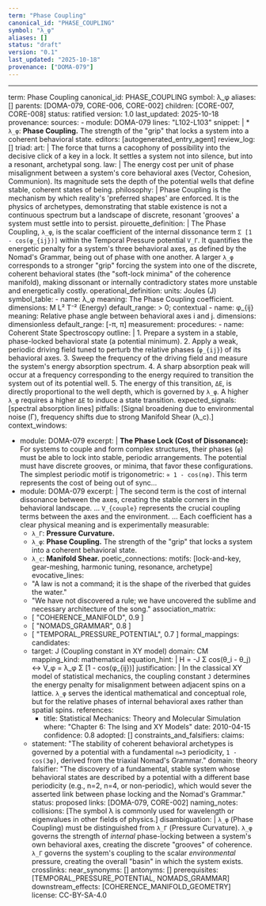 ```yaml
---
term: "Phase Coupling"
canonical_id: "PHASE_COUPLING"
symbol: "λ_φ"
aliases: []
status: "draft"
version: "0.1"
last_updated: "2025-10-18"
provenance: ["DOMA-079"]
---
```


---
term: Phase Coupling
canonical_id: PHASE_COUPLING
symbol: λ_φ
aliases: []
parents: [DOMA-079, CORE-006, CORE-002]
children: [CORE-007, CORE-008]
status: ratified
version: 1.0
last_updated: 2025-10-18
provenance:
  sources:
    - module: DOMA-079
      lines: "L102-L103"
      snippet: |
        *   `λ_φ`: **Phase Coupling.** The strength of the "grip" that locks a system into a coherent behavioral state.
  editors: [autogenerated_entry_agent]
  review_log: []
triad:
  art: |
    The force that turns a cacophony of possibility into the decisive click of a key in a lock. It settles a system not into silence, but into a resonant, archetypal song.
  law: |
    The energy cost per unit of phase misalignment between a system's core behavioral axes (Vector, Cohesion, Communion). Its magnitude sets the depth of the potential wells that define stable, coherent states of being.
  philosophy: |
    Phase Coupling is the mechanism by which reality's 'preferred shapes' are enforced. It is the physics of archetypes, demonstrating that stable existence is not a continuous spectrum but a landscape of discrete, resonant 'grooves' a system must settle into to persist.
pirouette_definition: |
  The Phase Coupling, `λ_φ`, is the scalar coefficient of the internal dissonance term `Σ [1 - cos(φ_{ij})]` within the Temporal Pressure potential `V_Γ`. It quantifies the energetic penalty for a system's three behavioral axes, as defined by the Nomad's Grammar, being out of phase with one another. A larger `λ_φ` corresponds to a stronger "grip" forcing the system into one of the discrete, coherent behavioral states (the "soft-lock minima" of the coherence manifold), making dissonant or internally contradictory states more unstable and energetically costly.
operational_definition:
  units: Joules (J)
  symbol_table:
    - name: λ_φ
      meaning: The Phase Coupling coefficient.
      dimensions: M L² T⁻² (Energy)
      default_range: > 0; contextual
    - name: φ_{ij}
      meaning: Relative phase angle between behavioral axes i and j.
      dimensions: dimensionless
      default_range: [-π, π]
  measurement:
    procedures:
      - name: Coherent State Spectroscopy
        outline: |
          1. Prepare a system in a stable, phase-locked behavioral state (a potential minimum).
          2. Apply a weak, periodic driving field tuned to perturb the relative phases (`φ_{ij}`) of its behavioral axes.
          3. Sweep the frequency of the driving field and measure the system's energy absorption spectrum.
          4. A sharp absorption peak will occur at a frequency corresponding to the energy required to transition the system out of its potential well.
          5. The energy of this transition, `ΔE`, is directly proportional to the well depth, which is governed by `λ_φ`. A higher `λ_φ` requires a higher `ΔE` to induce a state transition.
        expected_signals: [spectral absorption lines]
        pitfalls: [Signal broadening due to environmental noise (Γ), frequency shifts due to strong Manifold Shear (λ_c).]
context_windows:
  - module: DOMA-079
    excerpt: |
      **The Phase Lock (Cost of Dissonance):** For systems to couple and form complex structures, their phases (`φ`) must be able to lock into stable, periodic arrangements. The potential must have discrete grooves, or minima, that favor these configurations. The simplest periodic motif is trigonometric: `∝ 1 - cos(nφ)`. This term represents the cost of being out of sync...
  - module: DOMA-079
    excerpt: |
      The second term is the cost of internal dissonance between the axes, creating the stable corners in the behavioral landscape. ... `V_{couple}` represents the crucial coupling terms between the axes and the environment. ... Each coefficient has a clear physical meaning and is experimentally measurable:
      *   `λ_Γ`: **Pressure Curvature.**
      *   `λ_φ`: **Phase Coupling.** The strength of the "grip" that locks a system into a coherent behavioral state.
      *   `λ_c`: **Manifold Shear.**
poetic_connections:
  motifs: [lock-and-key, gear-meshing, harmonic tuning, resonance, archetype]
  evocative_lines:
    - "A law is not a command; it is the shape of the riverbed that guides the water."
    - "We have not discovered a rule; we have uncovered the sublime and necessary architecture of the song."
  association_matrix:
    - [ "COHERENCE_MANIFOLD", 0.9 ]
    - [ "NOMADS_GRAMMAR", 0.8 ]
    - [ "TEMPORAL_PRESSURE_POTENTIAL", 0.7 ]
formal_mappings:
  candidates:
    - target: J (Coupling constant in XY model)
      domain: CM
      mapping_kind: mathematical
      equation_hint: |
        H = -J Σ cos(θ_i - θ_j)  ↔  V_φ = λ_φ Σ [1 - cos(φ_{ij})]
      justification: |
        In the classical XY model of statistical mechanics, the coupling constant `J` determines the energy penalty for misalignment between adjacent spins on a lattice. `λ_φ` serves the identical mathematical and conceptual role, but for the relative phases of internal behavioral axes rather than spatial spins.
      references:
        - title: Statistical Mechanics: Theory and Molecular Simulation
          where: "Chapter 6: The Ising and XY Models"
          date: 2010-04-15
      confidence: 0.8
  adopted: []
constraints_and_falsifiers:
  claims:
    - statement: "The stability of coherent behavioral archetypes is governed by a potential with a fundamental `n=3` periodicity, `1 - cos(3φ)`, derived from the triaxial Nomad's Grammar."
      domain: theory
      falsifier: "The discovery of a fundamental, stable system whose behavioral states are described by a potential with a different base periodicity (e.g., n=2, n=4, or non-periodic), which would sever the asserted link between phase locking and the Nomad's Grammar."
      status: proposed
      links: [DOMA-079, CORE-002]
naming_notes:
  collisions: [The symbol λ is commonly used for wavelength or eigenvalues in other fields of physics.]
  disambiguation: |
    `λ_φ` (Phase Coupling) must be distinguished from `λ_Γ` (Pressure Curvature). `λ_φ` governs the strength of *internal* phase-locking between a system's own behavioral axes, creating the discrete "grooves" of coherence. `λ_Γ` governs the system's coupling to the scalar *environmental* pressure, creating the overall "basin" in which the system exists.
crosslinks:
  near_synonyms: []
  antonyms: []
  prerequisites: [TEMPORAL_PRESSURE_POTENTIAL, NOMADS_GRAMMAR]
  downstream_effects: [COHERENCE_MANIFOLD_GEOMETRY]
license: CC-BY-SA-4.0